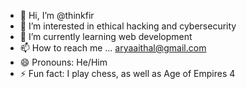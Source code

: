 - 👋 Hi, I’m @thinkfir
- 👀 I’m interested in ethical hacking and cybersecurity
- 🌱 I’m currently learning web development 
- 📫 How to reach me ... aryaaithal@gmail.com
- 😄 Pronouns: He/Him
- ⚡ Fun fact: I play chess, as well as Age of Empires 4

<!---
thinkfir/thinkfir is a ✨ special ✨ repository because its `README.md` (this file) appears on your GitHub profile.
You can click the Preview link to take a look at your changes.
--->
